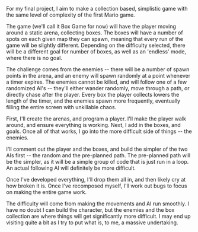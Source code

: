 For my final project, I aim to make a collection based, simplistic game with the same level of complexity of the first Mario game.

The game (we'll call it Box Game for now) will have the player moving around a static arena, collecting boxes. The boxes will have a number of spots on each given map they can spawn, meaning that every run of the game will be slightly different. Depending on the difficulty selected, there will be a different goal for number of boxes, as well as an 'endless' mode, where there is no goal.

The challenge comes from the enemies -- there will be a number of spawn points in the arena, and an enemy will spawn randomly at a point whenever a timer expires. The enemies cannot be killed, and will follow one of a few randomized AI's -- they'll either wander randomly, move through a path, or directly chase after the player. Every box the player collects lowers the length of the timer, and the enemies spawn more frequently, eventually filling the entire screen with unkillable chaos.

First, I'll create the arenas, and program a player. I'll make the player walk around, and ensure everything is working. Next, I add in the boxes, and goals. Once all of that works, I go into the more difficult side of things -- the enemies.

I'll comment out the player and the boxes, and build the simpler of the two AIs first -- the random and the pre-planned path. The pre-planned path will be the simpler, as it will be a simple group of code that is just run in a loop. An actual following AI will definitely be more difficult.

Once I've developed everything, I'll drop them all in, and then likely cry at how broken it is. Once I've recomposed myself, I'll work out bugs to focus on making the entire game work.

The difficulty will come from making the movements and AI run smoothly. I have no doubt I can build the character, but the enemies and the box collection are where things will get significantly more difficult. I may end up visiting quite a bit as I try to put what is, to me, a massive undertaking.
